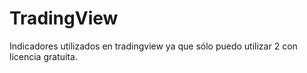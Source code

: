 # TradingView

Indicadores utilizados en tradingview ya que sólo puedo utilizar 2 con licencia gratuita.
